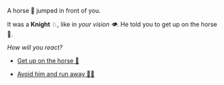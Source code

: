 A horse 🐎 jumped in front of you.

It was a **Knight** ♘, like in *your vision 👁️*. He told you to get up on the horse 🐎.

*How will you react?*

- [Get up on the horse 🐴](3.md)

- [Avoid him and run away 🏃🏼](2.md)
